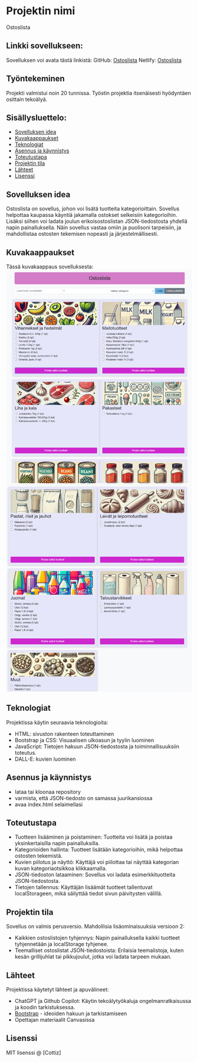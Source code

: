# Projektin nimi
Ostoslista

## Linkki sovellukseen:
Sovelluksen voi avata tästä linkistä: 
GitHub: [Ostoslista](https://)
Netlify: [Ostoslista](https://)

## Työntekeminen
Projekti valmistui noin 20 tunnissa. Työstin projektia itsenäisesti hyödyntäen osittain tekoälyä. 


## Sisällysluettelo:

- [Sovelluksen idea](#sovelluksen-idea)
- [Kuvakaappaukset](#kuvakaappaukset)
- [Teknologiat](#teknologiat)
- [Asennus ja käynnistys](#asennus-ja-käynnistys)
- [Toteutustapa](#toteutustapa)
- [Projektin tila](#projektin-tila)
- [Lähteet](#lähteet)
- [Lisenssi](#lisenssi)

## Sovelluksen idea

Ostoslista on sovellus, johon voi lisätä tuotteita kategorioittain. Sovellus helpottaa kaupassa käyntiä jakamalla ostokset selkeisiin kategorioihin. Lisäksi siihen voi ladata joulun erikoisostoslistan JSON-tiedostosta yhdellä napin painalluksella. Näin sovellus vastaa omiin ja puolisoni tarpeisiin, ja mahdollistaa ostosten tekemisen nopeasti ja järjestelmällisesti.

## Kuvakaappaukset
Tässä kuvakaappaus sovelluksesta: 
![Sovelluksen kuvakaappaus](Ostoslista.png)
![Sovelluksen kuvakaappaus](Ostoslista1.png)


## Teknologiat
Projektissa käytin seuraavia teknologioita:
- HTML: sivuston rakenteen toteuttaminen
- Bootstrap ja CSS: Visuaalisen ulkoasun ja tyylin luominen
- JavaScript: Tietojen hakuun JSON-tiedostosta ja toiminnallisuuksiin toteutus.
- DALL-E: kuvien luominen

## Asennus ja käynnistys
- lataa tai kloonaa repository
- varmista, että JSON-tiedosto on samassa juurikansiossa
- avaa index.html selaimellasi

## Toteutustapa
- Tuotteen lisääminen ja poistaminen: Tuotteita voi lisätä ja poistaa yksinkertaisilla napin painalluksilla.
- Kategorioiden hallinta: Tuotteet lisätään kategorioihin, mikä helpottaa ostosten tekemistä.
- Kuvien piilotus ja näyttö: Käyttäjä voi piilottaa tai näyttää kategorian kuvan kategoriaotsikkoa klikkaamalla.
- JSON-tiedoston lataaminen: Sovellus voi ladata esimerkkituotteita JSON-tiedostosta.
- Tietojen tallennus: Käyttäjän lisäämät tuotteet tallentuvat localStorageen, mikä säilyttää tiedot sivun päivitysten välillä.


## Projektin tila
Sovellus on valmis perusversio. Mahdollisia lisäominaisuuksia versioon 2:
- Kaikkien ostoslistojen tyhjennys: Napin painalluksella kaikki tuotteet tyhjennetään ja localStorage tyhjenee.
- Teemalliset ostoslistat JSON-tiedostoista: Erilaisia teemalistoja, kuten kesän grillijuhlat tai pikkujoulut, jotka voi ladata tarpeen mukaan.

## Lähteet
Projektissa käytetyt lähteet ja apuvälineet:
- ChatGPT ja Github Copilot: Käytin tekoälytyökaluja ongelmanratkaisussa ja koodin tarkistuksessa. 
- [Bootstrap](https://getbootstrap.com/docs/5.3/examples/) - ideoiden hakuun ja tarkistamiseen
- Opettajan materiaalit Canvasissa

## Lisenssi
MIT lisenssi @ [Cottiz]